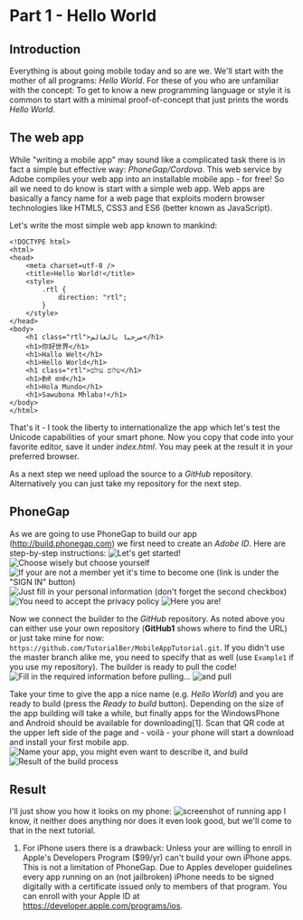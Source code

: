 Part 1 - Hello World
====================

Introduction
------------
Everything is about going mobile today and so are we. We'll start with the mother of all programs: *Hello World*. For these of you who are unfamiliar with the concept: To get to know a new programming language or style it is common to start with a minimal proof-of-concept that just prints the words *Hello World*.


The web app
-----------
While "writing a mobile app" may sound like a complicated task there is in fact a simple but effective way: *PhoneGap/Cordova*. This web service by Adobe compiles your web app into an installable mobile app - for free! So all we need to do know is start with a simple web app. Web apps are basically a fancy name for a web page that exploits modern browser technologies like HTML5, CSS3 and ES6 (better known as JavaScript).

Let's write the most simple web app known to mankind:

    <!DOCTYPE html>
    <html>
    <head>
        <meta charset=utf-8 />
        <title>Hello World!</title>
        <style>
            .rtl {
                direction: "rtl";
            }
        </style>
    </head>
    <body>
        <h1 class="rtl">مرحبا بالعالم</h1>
        <h1>你好世界</h1>
        <h1>Hallo Welt</h1>
        <h1>Hello World</h1>
        <h1 class="rtl">שלום עולם</h1>
        <h1>हैलो वर्ल्ड</h1>
        <h1>Hola Mundo</h1>
        <h1>Sawubona Mhlaba!</h1>
    </body>
    </html>

That's it - I took the liberty to internationalize the app which let's test the Unicode capabilities of your smart phone. Now you copy that code into your favorite editor, save it under *index.html*. You may peek at the result it in your preferred browser.

As a next step we need upload the source to a *GitHub* repository. Alternatively you can just take my repository for the next step.

PhoneGap
--------
As we are going to use PhoneGap to build our app (<http://build.phonegap.com>) we first need to create an *Adobe ID*. Here are step-by-step instructions:
![Let's get started!](Part1/Adobe1.png)
![Choose wisely but choose yourself](Part1/Adobe2.png)
![If your are not a member yet it's time to become one (link is under the "SIGN IN" button)](Part1/Adobe3.png)
![Just fill in your personal information (don't forget the second checkbox)](Part1/Adobe4.png)
![You need to accept the privacy policy](Part1/Adobe5.png)
![Here you are!](Part1/Adobe6.png)

Now we connect the builder to the *GitHub* repository. As noted above you can either use your own repository (**GitHub1** shows where to find the URL) or just take mine for now: `https://github.com/TutorialBer/MobileAppTutorial.git`.
If you didn't use the master branch alike me, you need to specify that as well (use `Example1` if you use my repository). The builder is ready to pull the code!
![Fill in the required information before pulling…](Part1/Adobe7.png)
![and pull](Part1/Adobe8.png)

Take your time to give the app a nice name (e.g. *Hello World*) and you are ready to build (press the *Ready to build* button). Depending on the size of the app building will take a while, but finally apps for the WindowsPhone and Android should be available for downloading[1]. Scan that QR code at the upper left side of the page and - voilà - your phone will start a download and install your first mobile app.
![Name your app, you might even want to describe it, and build](Part1/Adobe9.png)
![Result of the build process](Part1/AdobeA.png)

Result
------
I'll just show you how it looks on my phone: ![screenshot of running app](Part1/Screenshot1.jpg)
I know, it neither does anything nor does it even look good, but we'll come to that in the next tutorial.

1) For iPhone users there is a drawback: Unless your are willing to enroll in Apple's Developers Program ($99/yr) can't build your own iPhone apps. This is not a limitation of PhoneGap. Due to Apples developer guidelines every app running on an (not jailbroken) iPhone needs to be signed digitally with a certificate issued only to members of that program. You can enroll with your Apple ID at <https://developer.apple.com/programs/ios>.
